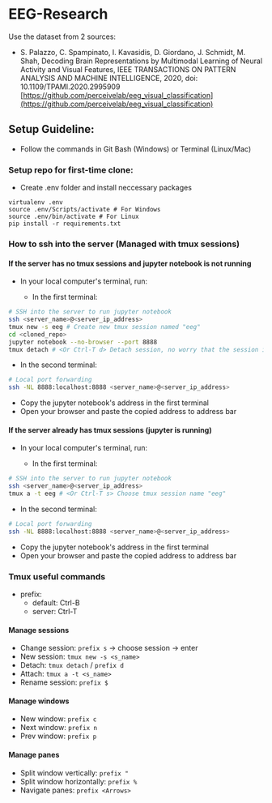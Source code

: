 # EEG-Research

Use the dataset from 2 sources:
- S. Palazzo, C. Spampinato, I. Kavasidis, D. Giordano, J. Schmidt, M. Shah, Decoding Brain Representations by Multimodal Learning of Neural Activity and Visual Features, IEEE TRANSACTIONS ON PATTERN ANALYSIS AND MACHINE INTELLIGENCE, 2020, doi: 10.1109/TPAMI.2020.2995909
[https://github.com/perceivelab/eeg_visual_classification](https://github.com/perceivelab/eeg_visual_classification)
## Setup Guideline: 

- Follow the commands in Git Bash (Windows) or Terminal (Linux/Mac)

### Setup repo for first-time clone:

- Create .env folder and install neccessary packages 

```
virtualenv .env 
source .env/Scripts/activate # For Windows
source .env/bin/activate # For Linux
pip install -r requirements.txt
```

### How to ssh into the server (Managed with tmux sessions)

#### If the server has no tmux sessions and jupyter notebook is not running

- In your local computer's terminal, run:

    - In the first terminal:

```bash
# SSH into the server to run jupyter notebook
ssh <server_name>@<server_ip_address>
tmux new -s eeg # Create new tmux session named "eeg"
cd <cloned_repo>
jupyter notebook --no-browser --port 8888
tmux detach # <Or Ctrl-T d> Detach session, no worry that the session is still running in background
```

- In the second terminal:

```bash
# Local port forwarding
ssh -NL 8888:localhost:8888 <server_name>@<server_ip_address>
```

- Copy the jupyter notebook's address in the first terminal 
- Open your browser and paste the copied address to address bar

#### If the server already has tmux sessions (jupyter is running)

- In your local computer's terminal, run:

    - In the first terminal:

```bash
# SSH into the server to run jupyter notebook
ssh <server_name>@<server_ip_address>
tmux a -t eeg # <Or Ctrl-T s> Choose tmux session name "eeg"
```

- In the second terminal:

```bash
# Local port forwarding
ssh -NL 8888:localhost:8888 <server_name>@<server_ip_address>
```

- Copy the jupyter notebook's address in the first terminal 
- Open your browser and paste the copied address to address bar

### Tmux useful commands

- prefix: 
    - default: Ctrl-B
    - server: Ctrl-T

#### Manage sessions
- Change session: `prefix s` -> choose session -> enter
- New session: `tmux new -s <s_name>`
- Detach: `tmux detach` / `prefix d`
- Attach: `tmux a -t <s_name>`
- Rename session: `prefix $`

#### Manage windows
- New window: `prefix c`
- Next window: `prefix n`
- Prev window: `prefix p`

#### Manage panes
- Split window vertically: `prefix "`
- Split window horizontally: `prefix %`
- Navigate panes: `prefix <Arrows>`

